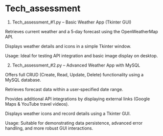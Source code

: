 # Tech_assessment
1. Tech_assessment_#1.py – Basic Weather App (Tkinter GUI)

Retrieves current weather and a 5‑day forecast using the OpenWeatherMap API.

Displays weather details and icons in a simple Tkinter window.

Usage: Ideal for testing API integration and basic image display on desktop.

2. Tech_assessment_#2.py – Advanced Weather App with MySQL

Offers full CRUD (Create, Read, Update, Delete) functionality using a MySQL database.

Retrieves forecast data within a user‑specified date range.

Provides additional API integrations by displaying external links (Google Maps & YouTube travel videos).

Displays weather icons and record details using a Tkinter GUI.

Usage: Suitable for demonstrating data persistence, advanced error handling, and more robust GUI interactions.

